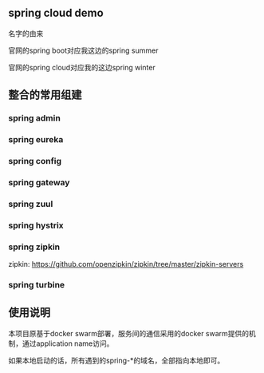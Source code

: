 ## spring cloud demo

名字的由来

官网的spring boot对应我这边的spring summer

官网的spring cloud对应我的这边spring winter

## 整合的常用组建
### spring admin
### spring eureka
### spring config
### spring gateway
### spring zuul
### spring hystrix
### spring zipkin
zipkin:
https://github.com/openzipkin/zipkin/tree/master/zipkin-servers
### spring turbine

## 使用说明
本项目原基于docker swarm部署，服务间的通信采用的docker swarm提供的机制，通过application name访问。

如果本地启动的话，所有遇到的spring-*的域名，全部指向本地即可。